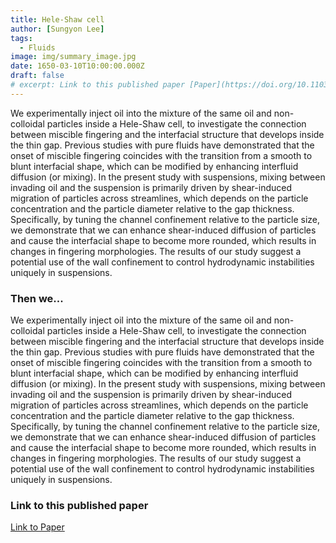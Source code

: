 ```yaml
---
title: Hele-Shaw cell
author: [Sungyon Lee]
tags:
  - Fluids
image: img/summary_image.jpg
date: 1650-03-10T10:00:00.000Z
draft: false
# excerpt: Link to this published paper [Paper](https://doi.org/10.1103/PhysRevFluids.5.094301)
---
```


We experimentally inject oil into the mixture of the same oil and non-colloidal particles inside a Hele-Shaw cell, to investigate the connection between miscible fingering and the interfacial structure that develops inside the thin gap. Previous studies with pure fluids have demonstrated that the onset of miscible fingering coincides with the transition from a smooth to blunt interfacial shape, which can be modified by enhancing interfluid diffusion (or mixing). In the present study with suspensions, mixing between invading oil and the suspension is primarily driven by shear-induced migration of particles across streamlines, which depends on the particle concentration and the particle diameter relative to the gap thickness. Specifically, by tuning the channel confinement relative to the particle size, we demonstrate that we can enhance shear-induced diffusion of particles and cause the interfacial shape to become more rounded, which results in changes in fingering morphologies. The results of our study suggest a potential use of the wall confinement to control hydrodynamic instabilities uniquely in suspensions.

### Then we...

We experimentally inject oil into the mixture of the same oil and non-colloidal particles inside a Hele-Shaw cell, to investigate the connection between miscible fingering and the interfacial structure that develops inside the thin gap. Previous studies with pure fluids have demonstrated that the onset of miscible fingering coincides with the transition from a smooth to blunt interfacial shape, which can be modified by enhancing interfluid diffusion (or mixing). In the present study with suspensions, mixing between invading oil and the suspension is primarily driven by shear-induced migration of particles across streamlines, which depends on the particle concentration and the particle diameter relative to the gap thickness. Specifically, by tuning the channel confinement relative to the particle size, we demonstrate that we can enhance shear-induced diffusion of particles and cause the interfacial shape to become more rounded, which results in changes in fingering morphologies. The results of our study suggest a potential use of the wall confinement to control hydrodynamic instabilities uniquely in suspensions.

### Link to this published paper

[Link to Paper](https://doi.org/10.1103/PhysRevFluids.5.094301)
